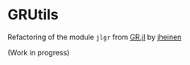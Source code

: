 # GRUtils

Refactoring of the module `jlgr` from [GR.jl](https://github.com/jheinen/GR.jl) by [jheinen](https://github.com/jheinen)

(Work in progress)
